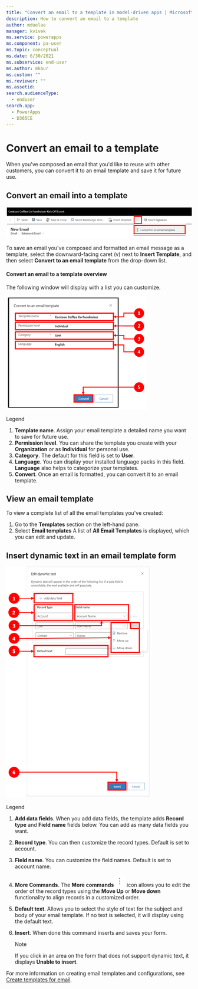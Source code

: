 ```yaml
---
title: "Convert an email to a template in model-driven apps | MicrosoftDocs"
description: How to convert an email to a template
author: mduelae
manager: kvivek
ms.service: powerapps
ms.component: pa-user
ms.topic: conceptual
ms.date: 6/30/2021
ms.subservice: end-user
ms.author: mkaur
ms.custom: ""
ms.reviewer: ""
ms.assetid: 
search.audienceType: 
  - enduser
search.app: 
  - PowerApps
  - D365CE
---
```


# Convert an email to a template

When you've composed an email that you'd like to reuse with other customers, you can convert it to an email template and save it for future use.

## Convert an email into a template 

   ![Convert an email to a template.](media\email-how-to-insert-an-email-template-1c.png "Convert an email to a template")

   To save an email you've composed and formatted an email message as a template, select the downward-facing caret (v) next to **Insert Template**, and then select **Convert to an email template** from the drop-down list.

#### Convert an email to a template overview
The following window will display with a list you can customize.

   ![How to convert an email to a template.](media\email-how-to-insert-an-email-template-1d.png "How to convert an email to a template")

Legend 
   1. **Template name**. Assign your email template a detailed name you want to save for future use.
   2. **Permission level**. You can share the template you create with your **Organization** or as  **Individual** for personal use.
   3. **Category**. The default for this field is set to **User**.
   4. **Language**. You can display your installed language packs in this field. **Language** also helps to categorize your templates. 
   5. **Convert**. Once an email is formatted, you can convert it to an email template.


## View an email template

To view a complete list of all the email templates you've created: 

1. Go to the **Templates** section on the left-hand pane. 
2. Select **Email templates**
   A list of **All Email Templates** is displayed, which you can edit and update.

## Insert dynamic text in an email template form

   ![How to insert dynamic text in an email template form.](media\email-how-to-insert-dynamic-text-1a.png "How to insert dynamic text in an email template form")

   Legend 
   1. **Add data fields**. When you add data fields, the template adds **Record type** and **Field name** fields below. You can add as many data fields you want.
   2. **Record type**. You can then customize the record types. Default is set to account.
   3. **Field name**. You can customize the field names. Default is set to account name.
   4. **More Commands**. The **More commands** ![More commands icon.](media\timeline-more-commands-icon.png "more commands icon") icon allows you to edit the order of the record types using the **Move Up** or **Move down** functionality to align records in a customized order.
   5. **Default text**. Allows you to select the style of text for the subject and body of your email template. If no text is selected, it will display using the default text.
   6. **Insert**. When done this command inserts and saves your form.

      > [!Note] 
      > If you click in an area on the form that does not support dynamic text, it displays **Unable to insert**.

   For more information on creating email templates and configurations, see [Create templates for email](/power-platform/admin/create-templates-email).

